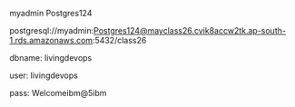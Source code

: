 
myadmin
Postgres124


postgresql://myadmin:Postgres124@mayclass26.cvik8accw2tk.ap-south-1.rds.amazonaws.com:5432/class26



dbname: livingdevops

user: livingdevops

pass: Welcomeibm@5ibm